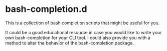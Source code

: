 # bash-completion.d

This is a collection of bash completion scripts that might be useful for you.

It could be a good educational resource in case you would like to write your own bash-completion for your CLI tool. I could also provide you with a method to alter the behavior of the bash-completion package.
